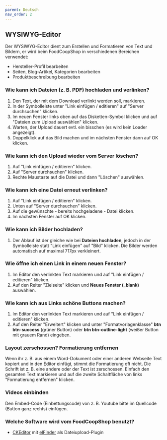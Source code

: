 ```yaml
---
parent: Deutsch
nav_order: 2
---
```

## WYSIWYG-Editor

Der WYSIWYG-Editor dient zum Erstellen und Formatieren von Text und Bildern, er wird beim FoodCoopShop in verschiedenen Bereichen verwendet:

* Hersteller-Profil bearbeiten
* Seiten, Blog-Artikel, Kategorien bearbeiten
* Produktbeschreibung bearbeiten

### Wie kann ich Dateien (z. B. PDF) hochladen und verlinken?
1. Den Text, der mit dem Download verlinkt werden soll, markieren.
2. In der Symbolleiste unter "Link einfügen / editieren" auf "Server durchsuchen" klicken.
3. Im neuen Fenster links oben auf das Disketten-Symbol klicken und auf "Dateien zum Upload auswählen" klicken.
4. Warten, der Upload dauert evtl. ein bisschen (es wird kein Loader angezeigt).
5. Doppelklick auf das Bild machen und im nächsten Fenster dann auf OK klicken.

### Wie kann ich den Upload wieder vom Server löschen?
1. Auf "Link einfügen / editieren" klicken.
2. Auf "Server durchsuchen" klicken.
3. Rechte Maustaste auf die Datei und dann "Löschen" auswählen.

### Wie kann ich eine Datei erneut verlinken?
1. Auf "Link einfügen / editieren" klicken.
2. Unten auf "Server durchsuchen" klicken.
3. Auf die gewünschte - bereits hochgeladene - Datei klicken. 
4. Im nächsten Fenster auf OK klicken.

### Wie kann ich Bilder hochladen?
1. Der Ablauf ist der gleiche wie bei **Dateien hochladen**, jedoch in der Symbolleiste statt "Link einfügen" auf "Bild" klicken. Die Bilder werden automatisch auf maximal 717px verkleinert.

### Wie öffne ich einen Link in einem neuen Fenster?
1. Im Editor den verlinkten Text markieren und auf "Link einfügen / editieren" klicken.
2. Auf den Reiter "Zielseite" klicken und **Neues Fenster (_blank)** auswählen.

### Wie kann ich aus Links schöne Buttons machen?
1. Im Editor den verlinkten Text markieren und auf "Link einfügen / editieren" klicken.
2. Auf den Reiter "Erweitert" klicken und unter "Formatvorlagenklasse" **btn btn-success** (grüner Button) oder **btn btn-outline-light** (weißer Button mit grauem Rand) eingeben.

### Layout zerschossen? Formatierung entfernen
Wenn ihr z. B. aus einem Word-Dokument oder einer anderen Webseite Text kopiert und in den Editor einfügt, stimmt die Formatierung oft nicht. Die Schrift ist z. B. eine andere oder der Text ist zerschossen. Einfach den gesamten Text markieren und auf die zweite Schaltfläche von links "Formatierung entfernen" klicken.

### Videos einbinden
Den Embed-Code (Einbettungscode) von z. B. Youtube bitte im Quellcode (Button ganz rechts) einfügen.

### Welche Software wird vom FoodCoopShop benutzt?
* [CKEditor](https://ckeditor.com/) mit [elFinder](https://studio-42.github.io/elFinder/) als Dateiupload-Plugin
